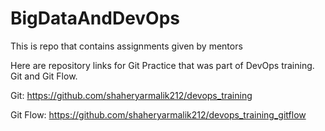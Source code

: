 # BigDataAndDevOps
This  is repo that contains assignments given by mentors

Here are repository links for Git Practice that was part of DevOps training. Git and Git Flow.

Git: https://github.com/shaheryarmalik212/devops_training

Git Flow: https://github.com/shaheryarmalik212/devops_training_gitflow

